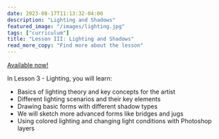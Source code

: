 ```yaml
---
date: 2023-08-17T11:13:32-04:00
description: "Lighting and Shadows"
featured_image: "/images/lighting.jpg"
tags: ["curriculum"]
title: "Lesson III: Lighting and Shadows"
read_more_copy: "Find more about the lesson"
---
```

[Available now!](https://www.udemy.com/course/digital-painting-basics-in-adobe-photoshop/?couponCode=SUPERPRICE2000)

In Lesson 3 - Lighting, you will learn:

- Basics of lighting theory and key concepts for the artist
- Different lighting scenarios and their key elements
- Drawing basic forms with different shadow types
- We will sketch more advanced forms like bridges and jugs
- Using colored lighting and changing light conditions with Photoshop layers

